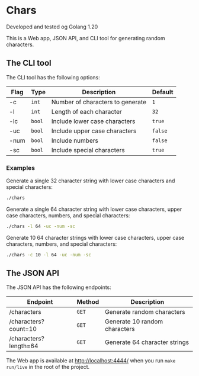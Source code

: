 # Chars

Developed and tested og Golang 1.20

This is a Web app, JSON API, and CLI tool for generating random characters.

## The CLI tool

The CLI tool has the following options:

| Flag | Type   | Description                      | Default |
| ---- | ------ | -------------------------------- | ------- |
| -c   | `int`  | Number of characters to generate | `1`     |
| -l   | `int`  | Length of each character         | `32`    |
| -lc  | `bool` | Include lower case characters    | `true`  |
| -uc  | `bool` | Include upper case characters    | `false` |
| -num | `bool` | Include numbers                  | `false` |
| -sc  | `bool` | Include special characters       | `true`  |

### Examples

Generate a single 32 character string with lower case characters and special characters:

```bash
./chars
```

Generate a single 64 character string with lower case characters, upper case characters, numbers, and special characters:

```bash
./chars -l 64 -uc -num -sc
```

Generate 10 64 character strings with lower case characters, upper case characters, numbers, and special characters:

```bash
./chars -c 10 -l 64 -uc -num -sc
```

## The JSON API

The JSON API has the following endpoints:

| Endpoint              | Method | Description                   |
| --------------------- | ------ | ----------------------------- |
| /characters           | `GET`  | Generate random characters    |
| /characters?count=10  | `GET`  | Generate 10 random characters |
| /characters?length=64 | `GET`  | Generate 64 character strings |

The Web app is available at <http://localhost:4444/> when you run `make run/live` in the root of the project.
